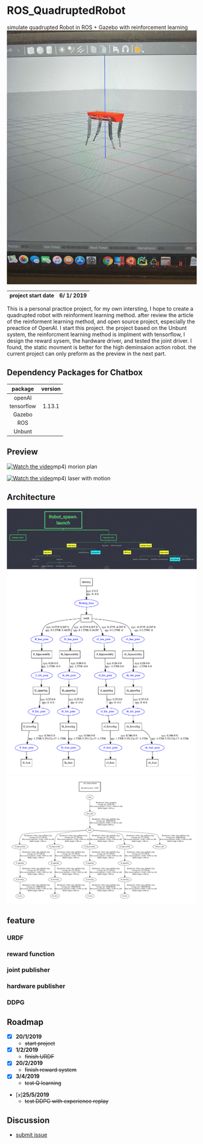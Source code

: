 # ROS_QuadruptedRobot
simulate quadrupted Robot in ROS + Gazebo with reinforcement learning
<img src="https://github.com/teddy-ssy/ROS_QuadruptedRobot/blob/master/readme/bot1.jpeg">

|project start date|6/ 1/ 2019|
|:---:|:---:|

This is a personal practice project, for my own intersting, I hope to create a quadrupted robot with reinforment learning method. after review the article of the reinforment learning method, and open source project, especially the preactice of OpenAI. I start this project.
the project based on the Unbunt system, the reinforcment learning method is implment with tensorflow, I design the reward sysem, the hardware driver, and tested the joint driver. I found, the static movment is better for the high deminsaion action robot. the current project can only preform as the preview in the next part.

## Dependency Packages for Chatbox
|package|version|
|:---:|:---:|
|openAI||
|tensorflow|1.13.1|
|Gazebo||
|ROS||
|Unbunt||

## Preview
[![Watch the video](https://i.ytimg.com/vi/CWwFI6thNls/hqdefault.jpg)](https://youtu.be/EqM4l8HFdEU)mp4)
morion plan

[![Watch the video](https://i.ytimg.com/vi/EqM4l8HFdEU/hqdefault.jpg)](https://youtu.be/CWwFI6thNls)mp4)
laser with motion
  
## Architecture
<img src="https://github.com/teddy-ssy/ROS_QuadruptedRobot/blob/master/readme/code%20structue.png">
<img src="https://github.com/teddy-ssy/ROS_QuadruptedRobot/blob/master/readme/urdf%20structure/hyq.pdf">
<img src="https://github.com/teddy-ssy/ROS_QuadruptedRobot/blob/master/readme/transform%20info/frames.pdf">


## feature

### URDF

### reward function

### joint publisher 

### hardware publisher

### DDPG

## Roadmap

- [x] **20/1/2019** 
    - ~~start project~~
- [x] **1/2/2019**
    - ~~finish URDF~~
- [x] **20/2/2019**
    - ~~finish reward system~~
- [x] **3/4/2019**
    - ~~test Q learning~~
- [x]**25/5/2019**
    - ~~test DDPG with experience replay~~



## Discussion
- [submit issue](https://github.com/teddy-ssy/ROS_QuadruptedRobot/issues/new)

